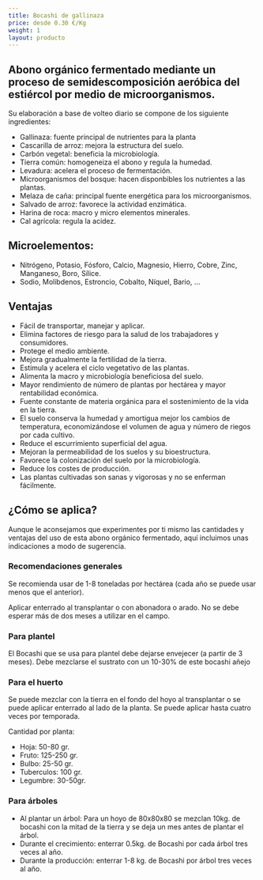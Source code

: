```yaml
---
title: Bocashi de gallinaza
price: desde 0.30 €/Kg
weight: 1
layout: producto
---
```


## Abono orgánico fermentado mediante un proceso de semidescomposición aeróbica del estiércol por medio de microorganismos.

Su elaboración a base de volteo diario se compone de los siguiente ingredientes:

* Gallinaza: fuente principal de nutrientes para la planta
* Cascarilla de arroz: mejora la estructura del suelo.
* Carbón vegetal: beneficia la microbiología.
* Tierra común: homogeneiza el abono y regula la humedad.
* Levadura: acelera el proceso de fermentación.
* Microorganismos del bosque: hacen disponbibles los nutrientes a las plantas.
* Melaza de caña: principal fuente energética para los microorganismos.
* Salvado de arroz: favorece la actividad enzimática.
* Harina de roca: macro y micro elementos minerales.
* Cal agrícola: regula la acidez.

## Microelementos:

* Nitrógeno, Potasio, Fósforo, Calcio, Magnesio, Hierro, Cobre, Zinc, Manganeso, Boro, Sílice.
* Sodio, Molibdenos, Estroncio, Cobalto, Níquel, Bario, ...

## Ventajas

* Fácil de transportar, manejar y aplicar.
* Elimina factores de riesgo para la salud de los trabajadores y consumidores.
* Protege el medio ambiente.
* Mejora gradualmente la fertilidad de la tierra.
* Estimula y acelera el ciclo vegetativo de las plantas.
* Alimenta la macro y microbiología beneficiosa del suelo.
* Mayor rendimiento de número de plantas por hectárea y mayor rentabilidad económica.
* Fuente constante de materia orgánica para el sostenimiento de la vida en la tierra.
* El suelo conserva la humedad y amortigua mejor los cambios de temperatura, economizándose el volumen de agua y número de riegos por cada cultivo.
* Reduce el escurrimiento superficial del agua.
* Mejoran la permeabilidad de los suelos y su bioestructura.
* Favorece la colonización del suelo por la microbiología.
* Reduce los costes de producción.
* Las plantas cultivadas son sanas y vigorosas y no se enferman fácilmente.

## ¿Cómo se aplica?

Aunque le aconsejamos que experimentes por ti mismo las cantidades y ventajas del uso de esta abono orgánico fermentado, aquí incluimos unas indicaciones a modo de sugerencia.

### Recomendaciones generales

Se recomienda usar de 1-8 toneladas por hectárea (cada año se puede usar menos que el anterior).

Aplicar enterrado al transplantar o con abonadora o arado. No se debe esperar más de dos meses a utilizar en el campo.

### Para plantel

El Bocashi que se usa para plantel debe dejarse envejecer (a partir de 3 meses). Debe mezclarse el sustrato con un 10-30% de este bocashi añejo

### Para el huerto

Se puede mezclar con la tierra en el fondo del hoyo al transplantar o se puede aplicar enterrado al lado de la planta. Se puede aplicar hasta cuatro veces por temporada.

Cantidad por planta:

* Hoja: 50-80 gr.
* Fruto: 125-250 gr.
* Bulbo: 25-50 gr.
* Tuberculos: 100 gr.
* Legumbre: 30-50gr.

### Para árboles

* Al plantar un árbol: Para un hoyo de 80x80x80 se mezclan 10kg. de bocashi con la mitad de la tierra y se deja un mes antes de plantar el árbol.
* Durante el crecimiento: enterrar 0.5kg. de Bocashi por cada árbol tres veces al año.
* Durante la producción: enterrar 1-8 kg. de Bocashi por árbol tres veces al año.
